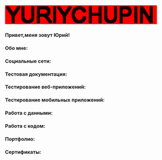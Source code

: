 ![Header](https://github.com/YuriyChupin/YuriyChupin/blob/main/assets/giphy.gif)

### Привет,меня зовут Юрий!

### Обо мне:

### Социальные сети:

### Тестовая документация:

### Тестирование веб-приложений:

### Тестирование мобильных приложений:

### Работа с данными:

### Работа с кодом:

### Портфолио:

### Сертификаты: